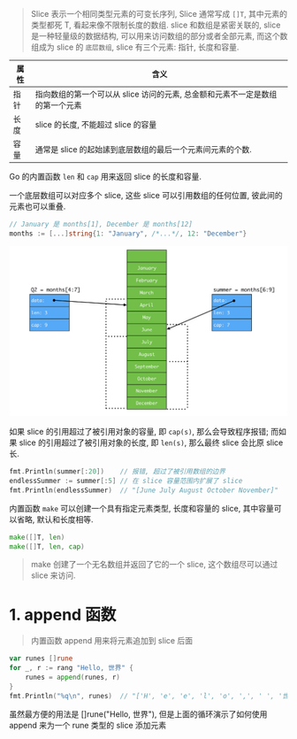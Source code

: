 > Slice 表示一个相同类型元素的可变长序列, Slice 通常写成 `[]T`, 其中元素的类型都死 T, 看起来像不限制长度的数组.
slice 和数组是紧密关联的, slice 是一种轻量级的数据结构, 可以用来访问数组的部分或者全部元素, 而这个数组成为 slice 的 `底层数组`, slice 有三个元素: 指针, 长度和容量.

| 属性 | 含义 |
| --- | --- |
| 指针 | 指向数组的第一个可以从 slice 访问的元素, 总金额和元素不一定是数组的第一个元素 |
| 长度 | slice 的长度, 不能超过 slice 的容量 |
| 容量 | 通常是 slice 的起始䛾到底层数组的最后一个元素间元素的个数. |

Go 的内置函数 `len` 和 `cap` 用来返回 slice 的长度和容量.

一个底层数组可以对应多个 slice, 这些 slice 可以引用数组的任何位置, 彼此间的元素也可以重叠.

```go
// January 是 months[1], December 是 months[12]
months := [...]string{1: "January", /*...*/, 12: "December"}
```

![](.images/4391542466371_.pic.jpg)

如果 slice 的引用超过了被引用对象的容量, 即 `cap(s)`, 那么会导致程序报错;
而如果 slice 的引用超过了被引用对象的长度, 即 `len(s)`, 那么最终 slice 会比原 slice 长.

```go
fmt.Println(summer[:20])    // 报错, 超过了被引用数组的边界
endlessSummer := summer[:5] // 在 slice 容量范围内扩展了 slice
fmt.Println(endlessSummer)  // "[June July August October November]"
```

内置函数 `make` 可以创建一个具有指定元素类型, 长度和容量的 slice, 其中容量可以省略, 默认和长度相等.

```go
make([]T, len)
make([]T, len, cap)
```

> make 创建了一个无名数组并返回了它的一个 slice, 这个数组尽可以通过 slice 来访问.

# 1. append 函数

> 内置函数 append 用来将元素追加到 slice 后面

```go
var runes []rune
for _, r := rang "Hello, 世界" {
    runes = append(runes, r)
}
fmt.Println("%q\n", runes)  // "['H', 'e', 'e', 'l', 'o', ',', ' ', '世', '界']"
```

虽然最方便的用法是 []rune("Hello, 世界"), 但是上面的循环演示了如何使用 append 来为一个 rune 类型的 slice 添加元素